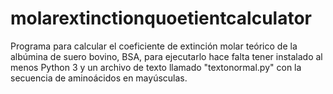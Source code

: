 # molarextinctionquoetientcalculator

Programa para calcular el coeficiente de extinción molar teórico de la albúmina de suero bovino, BSA, para ejecutarlo hace falta tener instalado al menos Python 3 y un archivo de texto llamado "textonormal.py" con la secuencia de aminoácidos en mayúsculas.
